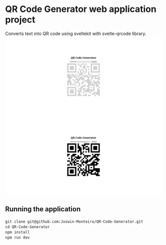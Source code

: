 # QR Code Generator web application project

Converts text into QR code using sveltekit with svelte-qrcode library.
![image alt](https://github.com/Joswin-Monteiro/QR-Code-Generator/blob/master/images/image1.png?raw=true)
![image alt](https://github.com/Joswin-Monteiro/QR-Code-Generator/blob/master/images/image2.png?raw=true)

## Running the application
`git clone git@github.com:Joswin-Monteiro/QR-Code-Generator.git` <br />
`cd QR-Code-Generator`<br />
`npm install`<br />
`npm run dev`<br />
